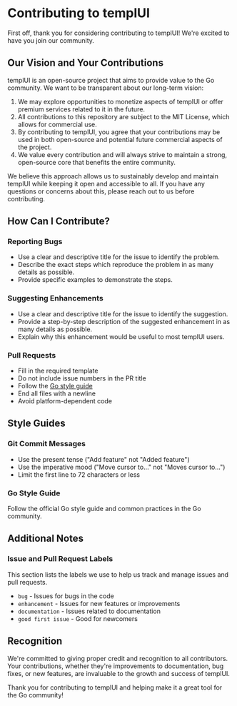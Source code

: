 # Contributing to templUI

First off, thank you for considering contributing to templUI! We're excited to have you join our community.

## Our Vision and Your Contributions

templUI is an open-source project that aims to provide value to the Go community. We want to be transparent about our long-term vision:

1. We may explore opportunities to monetize aspects of templUI or offer premium services related to it in the future.
2. All contributions to this repository are subject to the MIT License, which allows for commercial use.
3. By contributing to templUI, you agree that your contributions may be used in both open-source and potential future commercial aspects of the project.
4. We value every contribution and will always strive to maintain a strong, open-source core that benefits the entire community.

We believe this approach allows us to sustainably develop and maintain templUI while keeping it open and accessible to all. If you have any questions or concerns about this, please reach out to us before contributing.

## How Can I Contribute?

### Reporting Bugs

- Use a clear and descriptive title for the issue to identify the problem.
- Describe the exact steps which reproduce the problem in as many details as possible.
- Provide specific examples to demonstrate the steps.

### Suggesting Enhancements

- Use a clear and descriptive title for the issue to identify the suggestion.
- Provide a step-by-step description of the suggested enhancement in as many details as possible.
- Explain why this enhancement would be useful to most templUI users.

### Pull Requests

- Fill in the required template
- Do not include issue numbers in the PR title
- Follow the [Go style guide](https://golang.org/doc/effective_go.html)
- End all files with a newline
- Avoid platform-dependent code

## Style Guides

### Git Commit Messages

- Use the present tense ("Add feature" not "Added feature")
- Use the imperative mood ("Move cursor to..." not "Moves cursor to...")
- Limit the first line to 72 characters or less

### Go Style Guide

Follow the official Go style guide and common practices in the Go community.

## Additional Notes

### Issue and Pull Request Labels

This section lists the labels we use to help us track and manage issues and pull requests.

- `bug` - Issues for bugs in the code
- `enhancement` - Issues for new features or improvements
- `documentation` - Issues related to documentation
- `good first issue` - Good for newcomers

## Recognition

We're committed to giving proper credit and recognition to all contributors. Your contributions, whether they're improvements to documentation, bug fixes, or new features, are invaluable to the growth and success of templUI.

Thank you for contributing to templUI and helping make it a great tool for the Go community!
